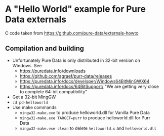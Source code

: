 # A "Hello World" example for Pure Data externals

C code taken from https://github.com/pure-data/externals-howto

## Compilation and building

- Unfortunately Pure Data is only distributed in 32-bit version on Windows. See
  - https://puredata.info/downloads
  - https://github.com/agraef/purr-data/releases
  - https://puredata.info/docs/developer/Windows64BitMinGWX64
  - https://puredata.info/docs/64BitSupport/ "We are getting very close to complete 64-bit compatibility"
- Get a 32-bit MingGW
- `cd pd-helloworld`
- Use make commands
  - `mingw32-make.exe` to produce helloworld.dll for Vanilla Pure Data
  - `mingw32-make.exe TARGET=purr` to produce helloworld.dll for Purr Data
  - `mingw32-make.exe clean` to delete `helloworld.o` and `helloworld.dll`

